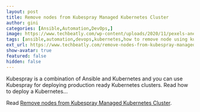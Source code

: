 ```yaml
---
layout: post
title: Remove nodes from Kubespray Managed Kubernetes Cluster
author: gini
categories: [Ansible,Automation,DevOps,]
image: https://www.techbeatly.com/wp-content/uploads/2020/11/pexels-aneta-foubikova-2336927-kubespray-delete-kubernetes-node-1024x683.jpg
tags: [ansible,automation,devops,kubernetes,how to remove node using kubespray,kubernetes,kubernetes node management,kubespray,kubespray cluster management,kuernetes cluster management using kubespray,manage node using kubernetes,remove kubernetes node using kubespray,remove node from kubernetes,]
ext_url: https://www.techbeatly.com/remove-nodes-from-kubespray-managed-kubernetes-cluster/
show-avatar: true
featured: false
hidden: false
---
```


Kubespray is a combination of Ansible and Kubernetes and you can use Kubespray for deploying production ready Kubernetes clusters. Read how to deploy a Kubernetes&#46;&#46;&#46;

Read [Remove nodes from Kubespray Managed Kubernetes Cluster](https://www.techbeatly.com/remove-nodes-from-kubespray-managed-kubernetes-cluster/).